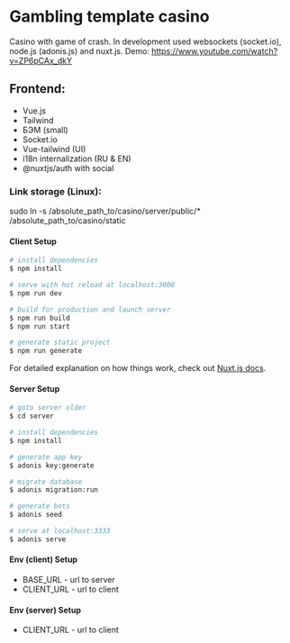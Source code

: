 # Gambling template casino

Casino with game of crash. In development used websockets (socket.io), node.js (adonis.js) and nuxt.js.
Demo: https://www.youtube.com/watch?v=ZP6pCAx_dkY

## Frontend:

* Vue.js
* Tailwind
* БЭМ (small)
* Socket.io
* Vue-tailwind (UI)
* i18n internalization (RU & EN)
* @nuxtjs/auth with social

### Link storage (Linux):
sudo ln -s /absolute_path_to/casino/server/public/* /absolute_path_to/casino/static

#### Client Setup

```bash
# install dependencies
$ npm install

# serve with hot reload at localhost:3000
$ npm run dev

# build for production and launch server
$ npm run build
$ npm run start

# generate static project
$ npm run generate
```

For detailed explanation on how things work, check out [Nuxt.js docs](https://nuxtjs.org).

#### Server Setup

```bash
# goto server older
$ cd server

# install dependencies
$ npm install

# generate app key
$ adonis key:generate

# migrate database
$ adonis migration:run

# generate bots
$ adonis seed

# serve at localhost:3333
$ adonis serve
```

#### Env (client) Setup
* BASE_URL - url to server
* CLIENT_URL - url to client

#### Env (server) Setup
* CLIENT_URL - url to client
